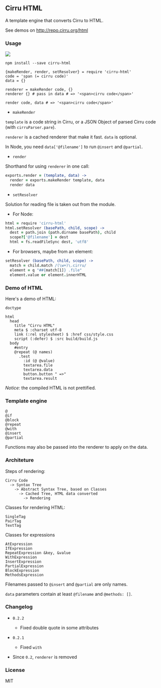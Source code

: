 
Cirru HTML
------

A template engine that converts Cirru to HTML.

See demos on http://repo.cirru.org/html

### Usage

![](https://img.shields.io/npm/v/cirru-html.svg)

```
npm install --save cirru-html
```
```
{makeRender, render, setResolver} = require 'cirru-html'
code = 'span (= cirru code)'
data = {}

renderer = makeRender code, {}
renderer {} # pass in data # => '<span>cirru code</span>'

render code, data # => '<span>cirru code</span>'
```

* `makeRender`

`template` is a code string in Cirru,
or a JSON Object of parsed Cirru code (with `cirruParser.pare`).

`renderer` is a cached renderer that make it fast.
`data` is optional.

In Node, you need `data['@filename']` to run `@insert` and `@partial`.

* `render`

Shorthand for using `renderer` in one call:

```coffee
exports.render = (template, data) ->
  render = exports.makeRender template, data
  render data
```

* `setResolver`

Solution for reading file is taken out from the module.

* For Node:

```coffee
html = require 'cirru-html'
html.setResolver (basePath, child, scope) ->
  dest = path.join (path.dirname basePath), child
  scope?['@filename'] = dest
  html = fs.readFileSync dest, 'utf8'
```

* For browsers, maybe from an element:

```coffee
setResolver (basePath, child, scope) ->
  match = child.match /(\w+)\.cirru/
  element = q "##{match[1]} .file"
  element.value or element.innerHTML
```

### Demo of HTML

Here's a demo of HTML:

```cirru
doctype

html
  head
    title "Cirru HTML"
    meta $ :charset utf-8
    link (:rel stylesheet) $ :href css/style.css
    script (:defer) $ :src build/build.js
  body
    #entry
    @repeat (@ names)
      .test
        :id (@ @value)
        textarea.file
        textarea.data
        button.button " =>"
        textarea.result
```

*Notice:* the compiled HTML is not prettified.

### Template engine

```
@
@if
@block
@repeat
@with
@insert
@partial
```

Functions may also be passed into the renderer to apply on the data.

### Architeture

Steps of rendering:

```
Cirru Code
  -> Syntax Tree
    -> Abstract Syntax Tree, based on Classes
      -> Cached Tree, HTML data converted
        -> Rendering
```

Classes for rendering HTML:

```
SingleTag
PairTag
TextTag
```

Classes for expressions

```
AtExpression
IfExpression
RepeatExpression &key, &value
WithExpression
InsertExpression
PartialExpression
BlockExpression
MethodsExpression
```

Filenames passed to `@insert` and `@partial` are only names.

`data` parameters contain at least `@filename` and `@methods: []`.

### Changelog

* `0.2.2`
  * Fixed double quote in some attributes

* `0.2.1`
  * Fixed `with`

* Since `0.2`, `renderer` is removed

### License

MIT